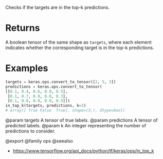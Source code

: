 Checks if the targets are in the top-k predictions.

# Returns
A boolean tensor of the same shape as `targets`, where each element
indicates whether the corresponding target is in the top-k predictions.

# Examples
```python
targets = keras.ops.convert_to_tensor([2, 5, 3])
predictions = keras.ops.convert_to_tensor(
[[0.1, 0.4, 0.6, 0.9, 0.5],
 [0.1, 0.7, 0.9, 0.8, 0.3],
 [0.1, 0.6, 0.9, 0.9, 0.5]])
in_top_k(targets, predictions, k=3)
# array([ True False  True], shape=(3,), dtype=bool)
```

@param targets A tensor of true labels.
@param predictions A tensor of predicted labels.
@param k An integer representing the number of predictions to consider.

@export
@family ops
@seealso
+ <https://www.tensorflow.org/api_docs/python/tf/keras/ops/in_top_k>
